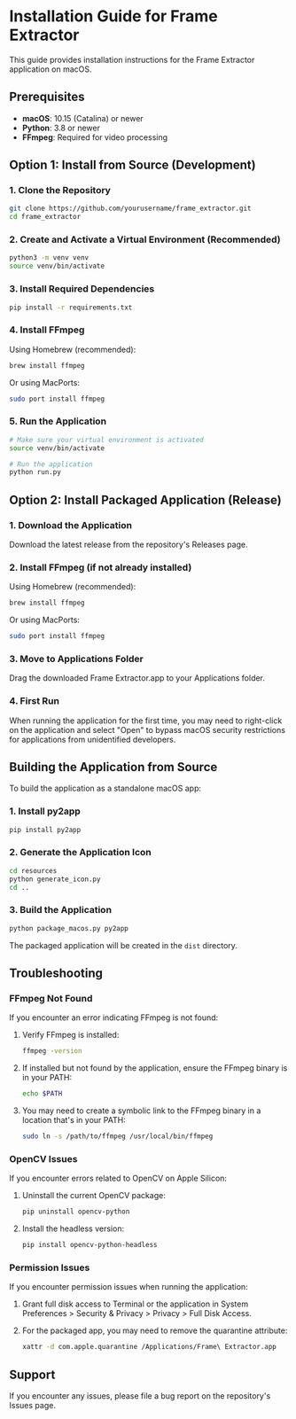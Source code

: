 # Installation Guide for Frame Extractor

This guide provides installation instructions for the Frame Extractor application on macOS.

## Prerequisites

- **macOS**: 10.15 (Catalina) or newer
- **Python**: 3.8 or newer
- **FFmpeg**: Required for video processing

## Option 1: Install from Source (Development)

### 1. Clone the Repository

```bash
git clone https://github.com/yourusername/frame_extractor.git
cd frame_extractor
```

### 2. Create and Activate a Virtual Environment (Recommended)

```bash
python3 -m venv venv
source venv/bin/activate
```

### 3. Install Required Dependencies

```bash
pip install -r requirements.txt
```

### 4. Install FFmpeg

Using Homebrew (recommended):
```bash
brew install ffmpeg
```

Or using MacPorts:
```bash
sudo port install ffmpeg
```

### 5. Run the Application

```bash
# Make sure your virtual environment is activated
source venv/bin/activate

# Run the application
python run.py
```

## Option 2: Install Packaged Application (Release)

### 1. Download the Application

Download the latest release from the repository's Releases page.

### 2. Install FFmpeg (if not already installed)

Using Homebrew (recommended):
```bash
brew install ffmpeg
```

Or using MacPorts:
```bash
sudo port install ffmpeg
```

### 3. Move to Applications Folder

Drag the downloaded Frame Extractor.app to your Applications folder.

### 4. First Run

When running the application for the first time, you may need to right-click on the application and select "Open" to bypass macOS security restrictions for applications from unidentified developers.

## Building the Application from Source

To build the application as a standalone macOS app:

### 1. Install py2app

```bash
pip install py2app
```

### 2. Generate the Application Icon

```bash
cd resources
python generate_icon.py
cd ..
```

### 3. Build the Application

```bash
python package_macos.py py2app
```

The packaged application will be created in the `dist` directory.

## Troubleshooting

### FFmpeg Not Found

If you encounter an error indicating FFmpeg is not found:

1. Verify FFmpeg is installed:
   ```bash
   ffmpeg -version
   ```

2. If installed but not found by the application, ensure the FFmpeg binary is in your PATH:
   ```bash
   echo $PATH
   ```

3. You may need to create a symbolic link to the FFmpeg binary in a location that's in your PATH:
   ```bash
   sudo ln -s /path/to/ffmpeg /usr/local/bin/ffmpeg
   ```

### OpenCV Issues

If you encounter errors related to OpenCV on Apple Silicon:

1. Uninstall the current OpenCV package:
   ```bash
   pip uninstall opencv-python
   ```

2. Install the headless version:
   ```bash
   pip install opencv-python-headless
   ```

### Permission Issues

If you encounter permission issues when running the application:

1. Grant full disk access to Terminal or the application in System Preferences > Security & Privacy > Privacy > Full Disk Access.

2. For the packaged app, you may need to remove the quarantine attribute:
   ```bash
   xattr -d com.apple.quarantine /Applications/Frame\ Extractor.app
   ```

## Support

If you encounter any issues, please file a bug report on the repository's Issues page. 